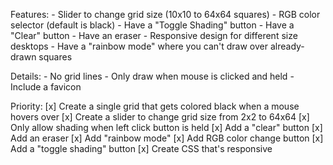 Features:
    - Slider to change grid size (10x10 to 64x64 squares)
    - RGB color selector (default is black)
    - Have a "Toggle Shading" button
    - Have a "Clear" button
    - Have an eraser
    - Responsive design for different size desktops
    - Have a "rainbow mode" where you can't draw over already-drawn squares


Details:
    - No grid lines
    - Only draw when mouse is clicked and held
    - Include a favicon

Priority:
    [x] Create a single grid that gets colored black when a mouse hovers over
    [x] Create a slider to change grid size from 2x2 to 64x64
    [x] Only allow shading when left click button is held 
    [x] Add a "clear" button
    [x] Add an eraser
    [x] Add "rainbow mode" 
    [x] Add RGB color change button 
    [x] Add a "toggle shading" button
    [x] Create CSS that's responsive 
    

